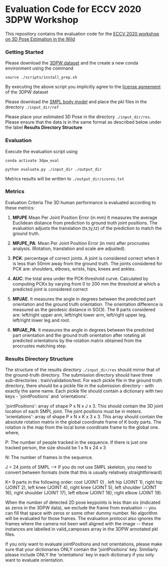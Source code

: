 # Evaluation Code for ECCV 2020 3DPW Workshop

This repository contains the evaluation code for the [ECCV 2020 workshop on 3D Pose Estimation in the Wild](https://virtualhumans.mpi-inf.mpg.de/3DPW_Challenge/)

### Getting Started
Please download the [3DPW dataset](https://virtualhumans.mpi-inf.mpg.de/3DPW/) and the create a new conda environment using the command 

`source ./scripts/install_prep.sh`

By executing the above script you implicitly agree to the [license agreement](https://virtualhumans.mpi-inf.mpg.de/3DPW/license.html) of the 3DPW dataset

Please download the [SMPL body model](https://smpl.is.tue.mpg.de) and place the pkl files in the directory `./input_dir/ref` 

Please place your estimated 3D Pose in the directory `./input_dir/res`. Please ensure that the data is in the same format as described below under the label **Results Directory Structure**

### Evaluation
Execute the evaluation script using 

```
conda activate 3dpw_eval

python evaluate.py ./input_dir ./output_dir
```

Metrics results will be written to `./output_dir/scores.txt`

### Metrics
Evaluation Criteria
The 3D human performance is evaluated according to these metrics:

1) **MPJPE** Mean Per Joint Position Error (in mm) It measures the average Euclidean distance from prediction to ground truth joint positions.  The evaluation adjusts the translation (tx,ty,tz) of the prediction to match the ground truth.

2) **MPJPE_PA**: Mean Per Joint Position Error (in mm) after procrustes analysis. (Rotation, translation and scale are adjusted).

3) **PCK**: percentage of correct joints. A joint is considered correct when it is less than 50mm away from the ground truth. The joints considered for PCK are: shoulders, elbows, wrists, hips, knees and ankles.

4) **AUC**: the total area under the PCK-threshold curve. Calculated by computing PCKs by varying from 0 to 200 mm the threshold at which a predicted joint is considered correct

5) **MPJAE**. It measures the angle in degrees between the predicted part orientation and the ground truth orientation. The orientation difference is measured as the geodesic distance in SO(3). The 9 parts considered are: left/right upper arm, left/right lower arm, left/right upper leg, left/right lower leg and root.

6) **MPJAE_PA**. It measures the angle in degrees between the predicted part orientation and the ground truth orientation after rotating all predicted orientations by the rotation matrix obtained from the procrustes matching step. 


### Results Directory Structure
The structure of the results directory `./input_dir/res` should mirror that of the ground-truth directory. The submission directory should have three sub-directories : train/validation/test. For each pickle file in the ground truth directory, there should be a pickle file in the submission directory - with exactly the same name. Each pickle file should contain a dictionary with two keys - 'jointPositions' and 'orientations'. 

'jointPositions': array of shape P x N x J x 3. This should contain the 3D joint location of each SMPL joint. The joint positions must be in meters.
'orientations':  array of shape P x N x K x 3 x 3. This array should contain the absolute rotation matrix in the global coordinate frame of K body parts. The rotation is the map from the local bone coordinate frame to the global one.
where,

P: The number of people tracked in the sequence. If there is just one tracked person, the size should be 1 x N x 24 x 3

N: The number of frames in the sequence.

J = 24 joints of SMPL --> If you do not use SMPL skeleton, you need to convert between formats (note that this is usually relatively straightforward)

K= 9 parts in the following order: root (JOINT 0) , left hip  (JOINT 1), right hip (JOINT 2), left knee (JOINT 4), right knee (JOINT 5), left shoulder (JOINT 16), right shoulder (JOINT 17), left elbow (JOINT 18), right elbow (JOINT 19).

When the number of detected 2D pose keypoints is less than six (indicated as zeros in the 3DPW data), we exclude the frame from evaluation -- you can fill that space with zeros or some other dummy number. No algorithm will be evaluated for those frames. The evaluation protocol also ignores the frames where the camera not been well aligned with the image -- these instances are labelled in valid_camposes array in the 3DPW annotated pkl files.

If you only want to evaluate jointPositions and not orientations, please make sure that your dictionaries ONLY contain the 'jointPositions' key. Similiarly please include ONLY the 'orientations' key in each dictionary if you only want to evaluate orientation.
